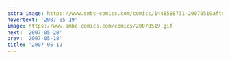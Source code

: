 ```yaml
---
extra_image: https://www.smbc-comics.com/comics/1448588731-20070519after.png
hovertext: '2007-05-19'
image: https://www.smbc-comics.com/comics/20070519.gif
next: '2007-05-20'
prev: '2007-05-18'
title: '2007-05-19'
---
```

